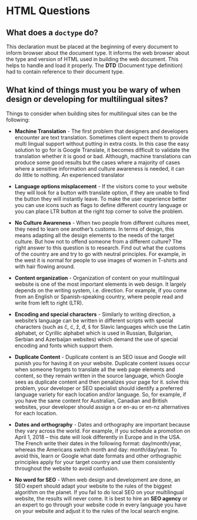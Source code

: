 # HTML Questions

## What does a  `doctype`  do?
This declaration must be placed at the beginning of every document to inform browser about the document type.  It informs the web browser about the type and version of HTML used in building the web document. This helps to handle and load it properly. The **DTD** (Document type definition) had to contain reference to their document type.

## What kind of things must you be wary of when design or developing for multilingual sites?
 Things to consider when building sites for multilingual sites can be the following:
 * **Machine Translation** -  The first problem that designers and developers encounter are text translation. Sometimes client expect them to provide multi lingual support without putting in extra costs. In this case the easy solution to go for is Google Translate, it becomes difficult to validate the translation whether it is good or bad. Although, machine translations can produce some good results but the cases where a majority of cases where a sensitive information and culture awareness is needed, it can do little to nothing. An experienced translator
 
 * **Language options misplacement** - If the visitors come to your website they will look for a button with translate option, if they are unable to find the button they will instantly leave. To make the user experience better you can use icons such as flags to define different country language or you can place LTR button at the right top corner to solve the problem.

* **No Culture Awareness** - When two people from different cultures meet, they need to learn one another’s customs. In terms of design, this means adapting all the design elements to the needs of the target culture. But how not to offend someone from a different culture?
The right answer to this question is to research. Find out what the customs of the country are and try to go with neutral principles. For example, in the west it is normal for people to use images of women in T-shirts and with hair flowing around.

* **Content organization** - Organization of content on your multilingual website is one of the most important elements in web design. It largely depends on the writing system, i.e. direction. For example, if you come from an English or Spanish-speaking country, where people read and write from left to right (LTR).

* **Encoding and special characters** - Similarly to writing direction, a website’s language can be written in different scripts with special characters (such as č, ć, ž, đ, š for Slavic languages which use the Latin alphabet, or Cyrillic alphabet which is used in Russian, Bulgarian, Serbian and Azerbaijan websites) which demand the use of special encoding and fonts which support them.

* **Duplicate Content** - Duplicate content is an SEO issue and Google will punish you for having it on your website. Duplicate content issues occur when someone forgets to translate all the web page elements and content, so they remain written in the source language, which Google sees as duplicate content and then penalizes your page for it. solve this problem, your developer or SEO specialist should identify a preferred language variety for each location and/or language. So, for example, if you have the same content for Australian, Canadian and British websites, your developer should assign a <link rel=”alternate” href=”example.com” hreflang=”en-uk” /> or en-au or en-nz alternatives for each location.

* **Dates and orthography** - Dates and orthography are important because they vary across the world. For example, if you schedule a promotion on April 1, 2018 – this date will look differently in Europe and in the USA. The French write their dates in the following format: day/month/year, whereas the Americans switch month and day: month/day/year. 
To avoid this, learn or Google what date formats and other orthographic principles apply for your target country and use them consistently throughout the website to avoid confusion.

* **No word for SEO** - When web design and development are done, an SEO expert should adapt your website to the rules of the biggest algorithm on the planet. If you fail to do local SEO on your multilingual website, the results will never come.  It is best to hire an **SEO agency** or an expert to go through your website code in every language you have on your website and adjust it to the rules of the local search engine.